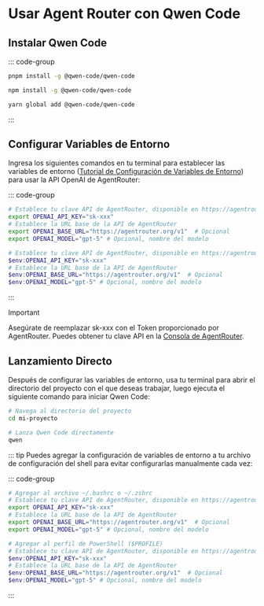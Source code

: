 # Usar Agent Router con Qwen Code


## Instalar Qwen Code

::: code-group

```bash [pnpm]
pnpm install -g @qwen-code/qwen-code
```

```bash [npm]
npm install -g @qwen-code/qwen-code
```

```bash [yarn]
yarn global add @qwen-code/qwen-code
```

:::

## Configurar Variables de Entorno

Ingresa los siguientes comandos en tu terminal para establecer las variables de entorno ([Tutorial de Configuración de Variables de Entorno](https://www.java.com/es/download/help/path.html)) para usar la API OpenAI de AgentRouter:

::: code-group

```bash [Linux/macOS]
# Establece tu clave API de AgentRouter, disponible en https://agentrouter.org/console/token
export OPENAI_API_KEY="sk-xxx"
# Establece la URL base de la API de AgentRouter
export OPENAI_BASE_URL="https://agentrouter.org/v1"  # Opcional
export OPENAI_MODEL="gpt-5" # Opcional, nombre del modelo
```

```powershell [Windows PowerShell]
# Establece tu clave API de AgentRouter, disponible en https://agentrouter.org/console/token
$env:OPENAI_API_KEY="sk-xxx"
# Establece la URL base de la API de AgentRouter
$env:OPENAI_BASE_URL="https://agentrouter.org/v1"  # Opcional
$env:OPENAI_MODEL="gpt-5" # Opcional, nombre del modelo
```

:::

> [!IMPORTANT]
> Asegúrate de reemplazar sk-xxx con el Token proporcionado por AgentRouter. Puedes obtener tu clave API en la [Consola de AgentRouter](https://agentrouter.org/console/token).


## Lanzamiento Directo

Después de configurar las variables de entorno, usa tu terminal para abrir el directorio del proyecto con el que deseas trabajar, luego ejecuta el siguiente comando para iniciar Qwen Code:

```bash
# Navega al directorio del proyecto
cd mi-proyecto

# Lanza Qwen Code directamente
qwen
```

::: tip
Puedes agregar la configuración de variables de entorno a tu archivo de configuración del shell para evitar configurarlas manualmente cada vez:

::: code-group

```bash [Linux/macOS]
# Agregar al archivo ~/.bashrc o ~/.zshrc
# Establece tu clave API de AgentRouter, disponible en https://agentrouter.org/console/token
export OPENAI_API_KEY="sk-xxx"
# Establece la URL base de la API de AgentRouter
export OPENAI_BASE_URL="https://agentrouter.org/v1"  # Opcional
export OPENAI_MODEL="gpt-5" # Opcional, nombre del modelo
```

```powershell [Windows PowerShell]
# Agregar al perfil de PowerShell ($PROFILE)
# Establece tu clave API de AgentRouter, disponible en https://agentrouter.org/console/token
$env:OPENAI_API_KEY="sk-xxx"
# Establece la URL base de la API de AgentRouter
$env:OPENAI_BASE_URL="https://agentrouter.org/v1"  # Opcional
$env:OPENAI_MODEL="gpt-5" # Opcional, nombre del modelo
```

:::
